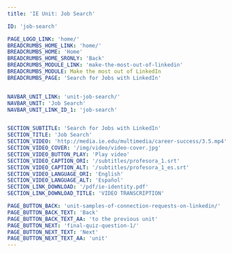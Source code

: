 ```yaml
---
title: 'IE Unit: Job Search'

ID: 'job-search'

PAGE_LOGO_LINK: 'home/'
BREADCRUMBS_HOME_LINK: 'home/'
BREADCRUMBS_HOME: 'Home'
BREADCRUMBS_HOME_SRONLY: 'Back'
BREADCRUMBS_MODULE_LINK: 'make-the-most-out-of-linkedin'
BREADCRUMBS_MODULE: Make the most out of LinkedIn
BREADCRUMBS_PAGE: 'Search for Jobs with LinkedIn'


NAVBAR_UNIT_LINK: 'unit-job-search/'
NAVBAR_UNIT: 'Job Search'
NAVBAR_UNIT_LINK_ID_1: 'job-search'


SECTION_SUBTITLE: 'Search for Jobs with LinkedIn'
SECTION_TITLE: 'Job Search'
SECTION_VIDEO: 'http://media.ie.edu/multimedia/career-success/3.5.mp4'
SECTION_VIDEO_COVER: '/img/video/video-cover.jpg'
SECTION_VIDEO_BUTTON_PLAY: 'Play video'
SECTION_VIDEO_CAPTION_ORI: '/subtitles/profesora_1.srt'
SECTION_VIDEO_CAPTION_ALT: '/subtitles/profesora_1_es.srt'
SECTION_VIDEO_LANGUAGE_ORI: 'English'
SECTION_VIDEO_LANGUAGE_ALT: 'Español'
SECTION_LINK_DOWNLOAD: '/pdf/ie-identity.pdf'
SECTION_LINK_DOWNLOAD_TITLE: 'VIDEO TRANSCRIPTION'

PAGE_BUTTON_BACK: 'unit-samples-of-connection-requests-on-linkedin/'
PAGE_BUTTON_BACK_TEXT: 'Back'
PAGE_BUTTON_BACK_TEXT_AA: 'to the previous unit'
PAGE_BUTTON_NEXT: 'final-quiz-question-1/'
PAGE_BUTTON_NEXT_TEXT: 'Next'
PAGE_BUTTON_NEXT_TEXT_AA: 'unit'
---
```

